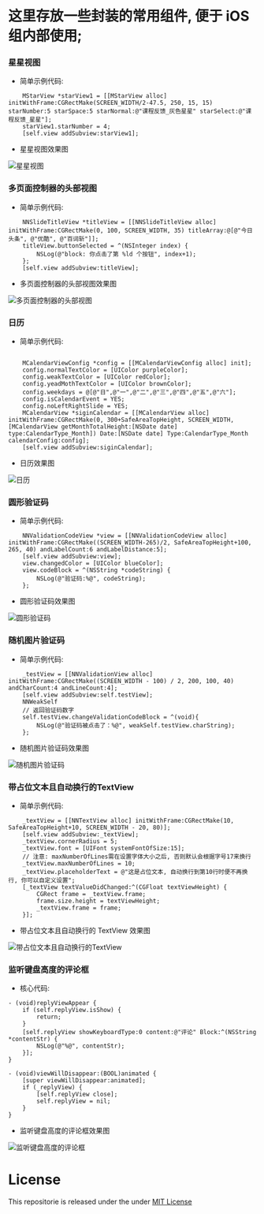 # 这里存放一些封装的常用组件, 便于 iOS 组内部使用;

### 星星视图

- 简单示例代码:

```
    MStarView *starView1 = [[MStarView alloc] initWithFrame:CGRectMake(SCREEN_WIDTH/2-47.5, 250, 15, 15) starNumber:5 starSpace:5 starNormal:@"课程反馈_灰色星星" starSelect:@"课程反馈_星星"];
    starView1.starNumber = 4;
    [self.view addSubview:starView1];
```

- 星星视图效果图

![星星视图](https://github.com/iOS-DeveloperTeam/UsuallyEncapsulation/blob/master/演示图/01星星视图.png)



### 多页面控制器的头部视图

- 简单示例代码:

```
    NNSlideTitleView *titleView = [[NNSlideTitleView alloc] initWithFrame:CGRectMake(0, 100, SCREEN_WIDTH, 35) titleArray:@[@"今日头条", @"优酷", @"百词斩"]];
    titleView.buttonSelected = ^(NSInteger index) {
        NSLog(@"block: 你点击了第 %ld 个按钮", index+1);
    };
    [self.view addSubview:titleView];
```

- 多页面控制器的头部视图效果图

![多页面控制器的头部视图](https://github.com/iOS-DeveloperTeam/UsuallyEncapsulation/blob/master/演示图/02多页面控制器的头部视图.gif)


### 日历

- 简单示例代码:

```

    MCalendarViewConfig *config = [[MCalendarViewConfig alloc] init];
    config.normalTextColor = [UIColor purpleColor];
    config.weakTextColor = [UIColor redColor];
    config.yeadMothTextColor = [UIColor brownColor];
    config.weekdays = @[@"日",@"一",@"二",@"三",@"四",@"五",@"六"];
    config.isCalendarEvent = YES;
    config.noLeftRightSlide = YES;
    MCalendarView *siginCalendar = [[MCalendarView alloc] initWithFrame:CGRectMake(0, 300+SafeAreaTopHeight, SCREEN_WIDTH, [MCalendarView getMonthTotalHeight:[NSDate date] type:CalendarType_Month]) Date:[NSDate date] Type:CalendarType_Month calendarConfig:config];
    [self.view addSubview:siginCalendar];
```

- 日历效果图

![日历](https://github.com/iOS-DeveloperTeam/UsuallyEncapsulation/blob/master/演示图/03日历.gif)




### 圆形验证码

- 简单示例代码:

```
    NNValidationCodeView *view = [[NNValidationCodeView alloc] initWithFrame:CGRectMake((SCREEN_WIDTH-265)/2, SafeAreaTopHeight+100, 265, 40) andLabelCount:6 andLabelDistance:5];
    [self.view addSubview:view];
    view.changedColor = [UIColor blueColor];
    view.codeBlock = ^(NSString *codeString) {
        NSLog(@"验证码:%@", codeString);
    };
```

- 圆形验证码效果图

![圆形验证码](https://github.com/iOS-DeveloperTeam/UsuallyEncapsulation/blob/master/演示图/04圆形验证码.gif)


### 随机图片验证码

- 简单示例代码:

```
    _testView = [[NNValidationView alloc] initWithFrame:CGRectMake((SCREEN_WIDTH - 100) / 2, 200, 100, 40) andCharCount:4 andLineCount:4];
    [self.view addSubview:self.testView];
    NNWeakSelf
    // 返回验证码数字
    self.testView.changeValidationCodeBlock = ^(void){
        NSLog(@"验证码被点击了：%@", weakSelf.testView.charString);
    };
```

- 随机图片验证码效果图

![随机图片验证码](https://github.com/iOS-DeveloperTeam/UsuallyEncapsulation/blob/master/演示图/05随机图片验证码.gif)


### 带占位文本且自动换行的TextView

- 简单示例代码:

```
    _textView = [[NNTextView alloc] initWithFrame:CGRectMake(10, SafeAreaTopHeight+10, SCREEN_WIDTH - 20, 80)];
    [self.view addSubview:_textView];
    _textView.cornerRadius = 5;
    _textView.font = [UIFont systemFontOfSize:15];
    // 注意: maxNumberOfLines需在设置字体大小之后, 否则默认会根据字号17来换行
    _textView.maxNumberOfLines = 10;
    _textView.placeholderText = @"这是占位文本, 自动换行到第10行时便不再换行, 你可以自定义设置";
    [_textView textValueDidChanged:^(CGFloat textViewHeight) {
        CGRect frame = _textView.frame;
        frame.size.height = textViewHeight;
        _textView.frame = frame;
    }];
```

- 带占位文本且自动换行的 TextView 效果图

![带占位文本且自动换行的TextView](https://github.com/iOS-DeveloperTeam/UsuallyEncapsulation/blob/master/演示图/06带占位文本且自动换行的TextView.gif)


### 监听键盘高度的评论框

- 核心代码:
```
- (void)replyViewAppear {
    if (self.replyView.isShow) {
        return;
    }
    [self.replyView showKeyboardType:0 content:@"评论" Block:^(NSString *contentStr) {
        NSLog(@"%@", contentStr);
    }];
}

- (void)viewWillDisappear:(BOOL)animated {
    [super viewWillDisappear:animated];
    if (_replyView) {
        [self.replyView close];
        self.replyView = nil;
    }
}
```

- 监听键盘高度的评论框效果图

![监听键盘高度的评论框](https://github.com/iOS-DeveloperTeam/UsuallyEncapsulation/blob/master/演示图/07监听键盘高度的评论框.gif)




# License

This repositorie is released under the under [MIT License](https://github.com/iOS-DeveloperTeam/UsuallyEncapsulation/blob/master/LICENSE)
